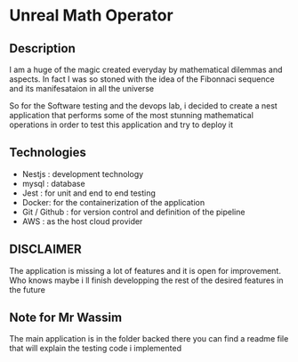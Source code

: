 # Unreal Math Operator

## Description 

I am a huge of the magic created everyday by mathematical dilemmas and aspects. In fact I was so stoned with the idea of the Fibonnaci sequence and its manifesataion in all the universe

So for the Software testing and the devops lab, i decided to create a nest application that performs some of the most stunning mathematical operations in order to test this application and try to deploy it 

## Technologies
* Nestjs : development technology
* mysql : database
* Jest : for unit and end to end testing
* Docker: for the containerization of the application
* Git / Github : for version control and definition of the pipeline
* AWS : as the host cloud provider 


## DISCLAIMER
The application is missing a lot of features and it is open for improvement. Who knows maybe i ll finish developping the rest of the desired features in the future

## Note for Mr Wassim
The main application is in the folder backed there you can find a readme file that will explain the testing code i implemented